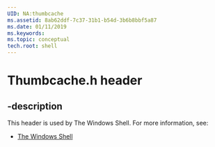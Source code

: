 ```yaml
---
UID: NA:thumbcache
ms.assetid: 8ab62ddf-7c37-31b1-b54d-3b6b8bbf5a87
ms.date: 01/11/2019
ms.keywords: 
ms.topic: conceptual
tech.root: shell
---
```


# Thumbcache.h header


## -description


This header is used by The Windows Shell. For more information, see:

- [The Windows Shell](../_shell/index.md)

